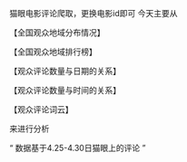 猫眼电影评论爬取，更换电影id即可
今天主要从

【全国观众地域分布情况】

【全国观众地域排行榜】

【观众评论数量与日期的关系】

【观众评论数量与时间的关系】

【观众评论词云】

来进行分析

“ 数据基于4.25-4.30日猫眼上的评论 ”
